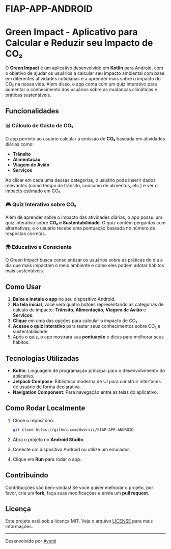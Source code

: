 # FIAP-APP-ANDROID

# Green Impact - Aplicativo para Calcular e Reduzir seu Impacto de CO₂

O **Green Impact** é um aplicativo desenvolvido em **Kotlin** para Android, com o objetivo de ajudar os usuários a calcular seu impacto ambiental com base em diferentes atividades cotidianas e a aprender mais sobre o impacto do CO₂ na nossa vida. Além disso, o app conta com um quiz interativo para aumentar o conhecimento dos usuários sobre as mudanças climáticas e práticas sustentáveis.

## Funcionalidades

### 📊 **Cálculo de Gasto de CO₂**
O app permite ao usuário calcular a emissão de **CO₂** baseada em atividades diárias como:
- **Trânsito**
- **Alimentação**
- **Viagem de Avião**
- **Serviços**

Ao clicar em cada uma dessas categorias, o usuário pode inserir dados relevantes (como tempo de trânsito, consumo de alimentos, etc.) e ver o impacto estimado em CO₂.

### 🎮 **Quiz Interativo sobre CO₂**
Além de aprender sobre o impacto das atividades diárias, o app possui um quiz interativo sobre **CO₂ e Sustentabilidade**. O quiz contém perguntas com alternativas, e o usuário recebe uma pontuação baseada no número de respostas corretas.

### 🌍 **Educativo e Consciente**
O Green Impact busca conscientizar os usuários sobre as práticas do dia a dia que mais impactam o meio ambiente e como eles podem adotar hábitos mais sustentáveis.

## Como Usar

1. **Baixe e instale o app** no seu dispositivo Android.
2. **Na tela inicial**, você verá quatro botões representando as categorias de cálculo de impacto: **Trânsito**, **Alimentação**, **Viagem de Avião** e **Serviços**.
3. **Clique** em uma das opções para calcular o impacto de CO₂.
4. **Acesse o quiz interativo** para testar seus conhecimentos sobre CO₂ e sustentabilidade.
5. Após o quiz, o app mostrará sua **pontuação** e dicas para melhorar seus hábitos.

## Tecnologias Utilizadas

- **Kotlin**: Linguagem de programação principal para o desenvolvimento do aplicativo.
- **Jetpack Compose**: Biblioteca moderna de UI para construir interfaces de usuário de forma declarativa.
- **Navigation Component**: Para navegação entre as telas do aplicativo.

## Como Rodar Localmente

1. Clone o repositório:
    ```bash
    git clone https://github.com/Aversii/FIAP-APP-ANDROID
    ```

2. Abra o projeto no **Android Studio**.

3. Conecte um dispositivo Android ou utilize um emulador.

4. Clique em **Run** para rodar o app.

## Contribuindo

Contribuições são bem-vindas! Se você quiser melhorar o projeto, por favor, crie um **fork**, faça suas modificações e envie um **pull request**.

## Licença

Este projeto está sob a licença MIT. Veja o arquivo [LICENSE](LICENSE) para mais informações.

---

Desenvolvido por [Aversi](https://github.com/aversii)
